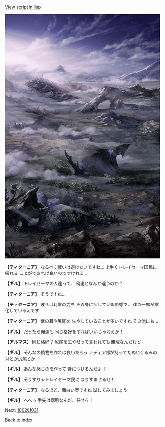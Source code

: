 [View script in lisp](../scripts/100201023.txt)

![101_plain_daytime.png](../images/backgrounds/101_plain_daytime.png)

**【ティターニア】**
なるべく戦いは避けたいですね…
上手くトレイセーマ国民に紛れる
ことができれば良いのですけれど…

**【ギル】**
トレイセーマの人達って、
俺達となんか違うのか？

**【ティターニア】**
そうですね…

**【ティターニア】**
彼らは幻獣の力を
その身に宿している影響で、
体の一部が獣化しているんです

**【ティターニア】**
獣の耳や尻尾を
生やしていることが多いですね
その他にも…

**【ギル】**
だったら俺達も
同じ格好をすればいいじゃねえか！

**【アルマス】**
同じ格好？
尻尾を生やせって言われても
無理なんだけど

**【ギル】**
そんなの偽物を作れば良いだろっ
ナディア様が持ってたぬいぐるみの
耳とか尻尾とか…

**【ギル】**
あんな感じのを作って
身につけるんだよ！

**【ギル】**
そうすりゃトレイセーマ民に
なりすませるぜ！

**【ティターニア】**
なるほど、面白い案ですね
試してみましょう

**【ギル】**
へへっ
手先は器用なんだ、任せろ！


Next: [100201031](100201031.md)

[Back to index](index.md)
